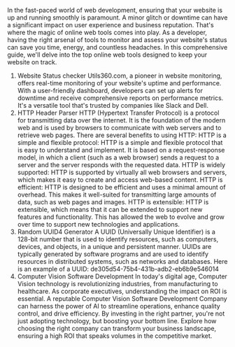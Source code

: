 In the fast-paced world of web development, ensuring that your website is up and running smoothly is paramount. A minor glitch or downtime can have a significant impact on user experience and business reputation. That's where the magic of online web tools comes into play. As a developer, having the right arsenal of tools to monitor and assess your website's status can save you time, energy, and countless headaches. In this comprehensive guide, we'll delve into the top online web tools designed to keep your website on track.
1. Website Status checker
Utils360.com, a pioneer in website monitoring, offers real-time monitoring of your website's uptime and performance. With a user-friendly dashboard, developers can set up alerts for downtime and receive comprehensive reports on performance metrics. It's a versatile tool that's trusted by companies like Slack and Dell. 
2. HTTP Header Parser
HTTP (Hypertext Transfer Protocol) is a protocol for transmitting data  over the internet. It is the foundation of the modern web and is used by browsers to communicate with web servers and to retrieve web pages.
There are several benefits to using HTTP:
HTTP is a simple and flexible protocol: HTTP is a simple and flexible protocol that is  easy to understand and implement. It is based on a request-response  model, in which a client (such as a web browser) sends a request to a  server and the server responds with the requested data.
HTTP is  widely supported: HTTP is supported by virtually all web browsers and  servers, which makes it easy to create and access web-based content.
HTTP is efficient: HTTP is designed to be efficient and uses a minimal  amount of overhead. This makes it well-suited for transmitting large  amounts of data, such as web pages and images.
HTTP is  extensible: HTTP is extensible, which means that it can be extended to  support new features and functionality. This has allowed the web to  evolve and grow over time to support new technologies and applications.
3. Random UUID4 Generator
A UUID (Universally Unique Identifier) is a 128-bit number that is  used to identify resources, such as computers, devices, and objects, in a unique and persistent manner. UUIDs are typically generated by software programs and are used to identify resources in distributed systems,  such as networks and databases.
Here is an example of a UUID:
de305d54-75b4-431b-adb2-eb6b9e546014
4. Computer Vision Software Development
In today's digital age, Computer Vision technology is revolutionizing industries, from manufacturing to healthcare. As corporate executives, understanding the impact on ROI is essential. A reputable Computer Vision Software Development Company can harness the power of AI to streamline operations, enhance quality control, and drive efficiency. By investing in the right partner, you're not just adopting technology, but boosting your bottom line. Explore how choosing the right company can transform your business landscape, ensuring a high ROI that speaks volumes in the competitive market.
